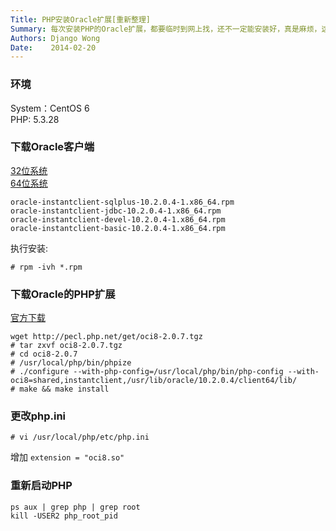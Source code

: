 ```yaml
---
Title: PHP安装Oracle扩展[重新整理]
Summary: 每次安装PHP的Oracle扩展，都要临时到网上找，还不一定能安装好，真是麻烦，这次重新整理一下PHP如何安装Oracle扩展！
Authors: Django Wong
Date:    2014-02-20
---
```


### 环境

System：CentOS 6  
PHP: 5.3.28

### 下载Oracle客户端

[32位系统](http://www.oracle.com/technetwork/topics/linuxsoft-082809.html)  
[64位系统](http://www.oracle.com/technetwork/topics/linuxx86-64soft-092277.html)

	oracle-instantclient-sqlplus-10.2.0.4-1.x86_64.rpm
	oracle-instantclient-jdbc-10.2.0.4-1.x86_64.rpm
	oracle-instantclient-devel-10.2.0.4-1.x86_64.rpm
	oracle-instantclient-basic-10.2.0.4-1.x86_64.rpm
	
执行安装:

	# rpm -ivh *.rpm
	
### 下载Oracle的PHP扩展

[官方下载](http://pecl.php.net/package/oci8)

	wget http://pecl.php.net/get/oci8-2.0.7.tgz
	# tar zxvf oci8-2.0.7.tgz
	# cd oci8-2.0.7
	# /usr/local/php/bin/phpize
	# ./configure --with-php-config=/usr/local/php/bin/php-config --with-oci8=shared,instantclient,/usr/lib/oracle/10.2.0.4/client64/lib/
	# make && make install
	
### 更改php.ini

	# vi /usr/local/php/etc/php.ini
	
增加 `extension = "oci8.so"`


### 重新启动PHP

	ps aux | grep php | grep root
	kill -USER2 php_root_pid

